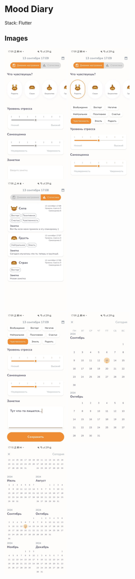 # Mood Diary

Stack: Flutter

## Images

<div>
  <img src="https://github.com/zanz9/mood_diary/blob/master/images/1.jpg?raw=true" width=200 />
  <img src="https://github.com/zanz9/mood_diary/blob/master/images/2.jpg?raw=true" width=200 />
  <img src="https://github.com/zanz9/mood_diary/blob/master/images/3.jpg?raw=true" width=200 />
</div>
<div>
  <img src="https://github.com/zanz9/mood_diary/blob/master/images/4.jpg?raw=true" width=200 />
  <img src="https://github.com/zanz9/mood_diary/blob/master/images/5.jpg?raw=true" width=200 />
  <img src="https://github.com/zanz9/mood_diary/blob/master/images/6.jpg?raw=true" width=200 />
</div>
